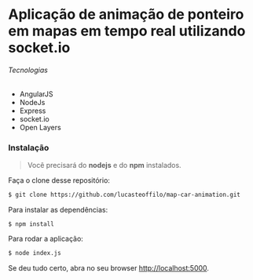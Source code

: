 # Aplicação de animação de ponteiro em mapas em tempo real utilizando socket.io
###### Tecnologias

- AngularJS
- NodeJs
- Express
- socket.io 
- Open Layers

### Instalação

> Você precisará do **nodejs** e do **npm** instalados.

Faça o clone desse repositório:

```sh
$ git clone https://github.com/lucasteoffilo/map-car-animation.git
```

Para instalar as dependências:

```sh
$ npm install
```

Para rodar a aplicação:

```sh
$ node index.js
```

Se deu tudo certo, abra no seu browser [http://localhost:5000](http://localhost:5000).